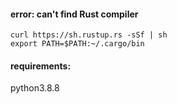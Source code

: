 #### error: can't find Rust compiler
```
curl https://sh.rustup.rs -sSf | sh
export PATH=$PATH:~/.cargo/bin
```
#### requirements:
python3.8.8
